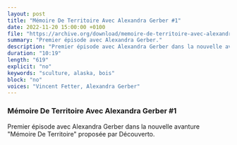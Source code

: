 ```yaml
---
layout: post
title: "Mémoire De Territoire Avec Alexandra Gerber #1"
date: 2022-11-20 15:00:00 +0100
file: "https://archive.org/download/memoire-de-territoire-avec-alexandra-gerber-1/Me%CC%81moire%20de%20Territoire%20avec%20Alexandra%20Gerber%20%231.mp3"
summary: "Premier épisode avec Alexandra Gerber."
description: "Premier épisode avec Alexandra Gerber dans la nouvelle avanture \"Mémoire De Territoire\" proposée par Découverto."
duration: "10:19" 
length: "619"
explicit: "no" 
keywords: "sculture, alaska, bois"
block: "no" 
voices: "Vincent Fetter, Alexandra Gerber"
---
```


### Mémoire De Territoire Avec Alexandra Gerber #1

Premier épisode avec Alexandra Gerber dans la nouvelle avanture "Mémoire De Territoire" proposée par Découverto.
